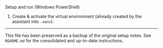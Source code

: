 Setup and run (Windows PowerShell)

1) Create & activate the virtual environment (already created by the assistant into `.venv`):

---
This file has been preserved as a backup of the original setup notes. See `README.md` for the consolidated and up-to-date instructions.
